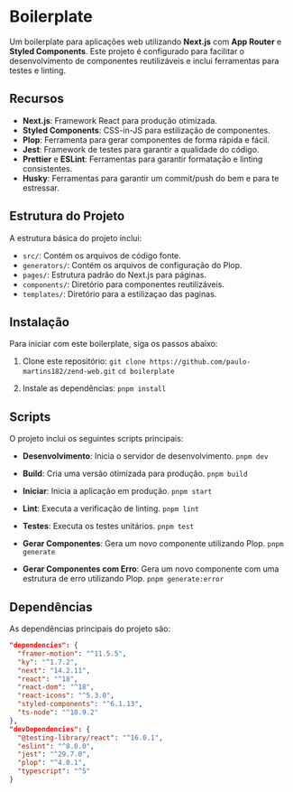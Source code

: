 # Boilerplate

Um boilerplate para aplicações web utilizando **Next.js** com **App Router** e **Styled Components**. Este projeto é configurado para facilitar o desenvolvimento de componentes reutilizáveis e inclui ferramentas para testes e linting.

## Recursos

- **Next.js**: Framework React para produção otimizada.
- **Styled Components**: CSS-in-JS para estilização de componentes.
- **Plop**: Ferramenta para gerar componentes de forma rápida e fácil.
- **Jest**: Framework de testes para garantir a qualidade do código.
- **Prettier** e **ESLint**: Ferramentas para garantir formatação e linting consistentes.
- **Husky**: Ferramentas para garantir um commit/push do bem e para te estressar.

## Estrutura do Projeto

A estrutura básica do projeto inclui:

- `src/`: Contém os arquivos de código fonte.
- `generators/`: Contém os arquivos de configuração do Plop.
- `pages/`: Estrutura padrão do Next.js para páginas.
- `components/`: Diretório para componentes reutilizáveis.
- `templates/`: Diretório para a estilizaçao das paginas.

## Instalação

Para iniciar com este boilerplate, siga os passos abaixo:

1. Clone este repositório:
   `git clone https://github.com/paulo-martins182/zend-web.git`
   `cd boilerplate`

2. Instale as dependências:
   `pnpm install`

## Scripts

O projeto inclui os seguintes scripts principais:

- **Desenvolvimento**: Inicia o servidor de desenvolvimento.
  `pnpm dev`

- **Build**: Cria uma versão otimizada para produção.
  `pnpm build`

- **Iniciar**: Inicia a aplicação em produção.
  `pnpm start`

- **Lint**: Executa a verificação de linting.
  `pnpm lint`

- **Testes**: Executa os testes unitários.
  `pnpm test`

- **Gerar Componentes**: Gera um novo componente utilizando Plop.
  `pnpm generate`

- **Gerar Componentes com Erro**: Gera um novo componente com uma estrutura de erro utilizando Plop.
  `pnpm generate:error`

## Dependências

As dependências principais do projeto são:

```json
"dependencies": {
  "framer-motion": "^11.5.5",
  "ky": "^1.7.2",
  "next": "14.2.11",
  "react": "^18",
  "react-dom": "^18",
  "react-icons": "^5.3.0",
  "styled-components": "^6.1.13",
  "ts-node": "^10.9.2"
},
"devDependencies": {
  "@testing-library/react": "^16.0.1",
  "eslint": "^8.0.0",
  "jest": "^29.7.0",
  "plop": "^4.0.1",
  "typescript": "^5"
}

```

<!-- ## Contribuição

Contribuições são bem-vindas! Sinta-se à vontade para abrir issues ou enviar pull requests. -->
